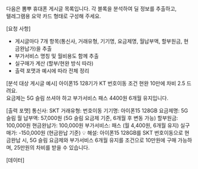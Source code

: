 다음은 뽐뿌 휴대폰 게시글 목록입니다. 각 <post> 블록을 분석하여 딜 정보를 추출하고,  
텔레그램용 요약 카드 형태로 구성해 주세요.  

[요청 사항]
- 게시글마다 7개 항목(통신사, 거래유형, 기기명, 요금제명, 월납부액, 할부원금, 현금완납가)을 추출  
- 부가서비스 명칭 및 월비용도 함께 추출
- 실구매가 계산 (할부/현완 방식 따라)
- 출력 포맷과 예시에 따라 전체 정리

[분석 대상 게시글 예시]
<post>
아이폰15 128기가 KT 번호이동 조건 현완 10만에 차비 2.5 드려요.  
요금제는 5G 슬림 쓰셔야 하고 부가서비스 패스 4400원 6개월 유지입니다.
</post>

[출력 포맷]
통신사: SKT
거래유형: 번호이동
기기명: 아이폰15 128GB
요금제명: 5G 슬림
월 납부액: 57,000원 (5G 슬림 요금제 기준, 6개월 후 변동 가능)
할부원금: 100,000원
현금완납가: 100,000원
부가서비스: 패스 (월 4,400원, 6개월 유지)
실구매가: -150,000원 (현금완납 기준)
💡 해설: 아이폰15 128GB를 SKT 번호이동으로 현금완납 시, 5G 슬림 요금제와 부가서비스 6개월 유지를 조건으로 10만원에 구매 가능하며, 25만원의 차비를 받을 수 있습니다.

[데이터]